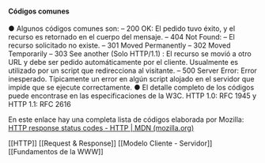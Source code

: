 #### Códigos comunes 

● Algunos códigos comunes son: 
 – 200 OK: El pedido tuvo éxito, y el recurso es retornado en el cuerpo del mensaje. 
 – 404 Not Found: – El recurso solicitado no existe. 
 – 301 Moved Permanently 
 – 302 Moved Temporarily 
 – 303 See another (Solo HTTP/1.1) : El recurso se movió a otro URL y debe ser pedido automáticamente por el cliente. Usualmente es utilizado por un script que redirecciona al visitante. 
 – 500 Server Error: Error inesperado. Típicamente un error en algún script alojado en el servidor que impide que se ejecute correctamente. ● El detalle completo de los códigos puede encontrase en las especificaciones de la W3C. HTTP 1.0: RFC 1945 y HTTP 1.1: RFC 2616

En este enlace hay una completa lista de códigos elaborada por Mozilla:
[HTTP response status codes - HTTP | MDN (mozilla.org)](https://developer.mozilla.org/en-US/docs/Web/HTTP/Status)

[[HTTP]]
[[Request & Response]]
[[Modelo Cliente - Servidor]]
[[Fundamentos de la WWW]]

